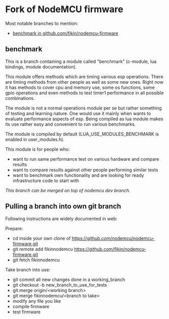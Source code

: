 # Fork of NodeMCU firmware

Most notable branches to mention:

- [benchmark in github.com/fikin/nodemcu-firmware](../../tree/benchmark)

## benchmark

This is a branch containing a module called "benchmark" (c-module, lua bindings, module documentation).

This module offers methods which are timing various esp operations. There are timing methods from other people as well as some new ones. Right now it has methods to cover cpu and memory use, some os functions, some gpio operations and even methods to test timer1 performance in all possible combinations.

The module is not a normal operations module per se but rather something of testing and learning nature. One would use it mainly when wants to evaluate performance aspects of esp. Being compiled as lua module makes its use rather easy and convenient to run various benchmarks.

The module is compiled by default (LUA_USE_MODULES_BENCHMARK is enabled in user_modules.h).

This module is for people who:

- want to run same performance test on various hardware and compare results
- want to compare results against other people performing similar tests
- want to benchmark own functionality and are looking for ready infrastructure code to start with

*This branch can be merged on top of nodemcu dev branch.*

## Pulling a branch into own git branch

Following instructions are widely documented in web:

Prepare:

- cd inside your own clone of https://github.com/nodemcu/nodemcu-firmware.git
- git remote add fikinnodemcu https://github.com/fikin/nodemcu-firmware.git
- git fetch fikinnodemcu

Take branch into use:

- git commit all new changes done in a working_branch
- git checkout -b new_branch_to_use_for_tests
- git merge origin/&lt;working branch&gt;
- git merge fikinnodemcu/&lt;branch to take&gt;
- modify any file you like
- compile firmware
- test firmware
